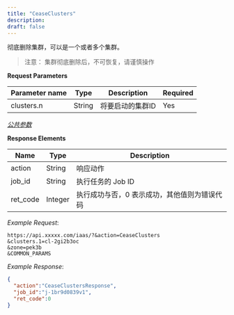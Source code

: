 ```yaml
---
title: "CeaseClusters"
description: 
draft: false
---
```




彻底删除集群，可以是一个或者多个集群。

> 注意： 集群彻底删除后，不可恢复，请谨慎操作

**Request Parameters**

| Parameter name | Type | Description | Required |
| --- | --- | --- | --- |
| clusters.n | String | 将要启动的集群ID | Yes |

[_公共参数_](../../../../parameters/)

**Response Elements**

| Name | Type | Description |
| --- | --- | --- |
| action | String | 响应动作 |
| job_id | String | 执行任务的 Job ID |
| ret_code | Integer | 执行成功与否，0 表示成功，其他值则为错误代码 |

_Example Request_:

```
https://api.xxxxx.com/iaas/?&action=CeaseClusters
&clusters.1=cl-2gi2b3oc
&zone=pek3b
&COMMON_PARAMS
```

_Example Response_:

```json
{
  "action":"CeaseClustersResponse",
  "job_id":"j-1br9d0839v1",
  "ret_code":0
}

```


